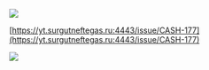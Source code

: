 

![](eXpress_HXIlGBM4Cu.png)

[https://yt.surgutneftegas.ru:4443/issue/CASH-177](https://yt.surgutneftegas.ru:4443/issue/CASH-177)

![](eXpress_Lhw3GLF0RM.png)

